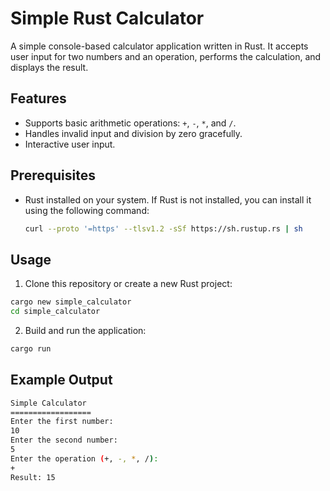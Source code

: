 # Simple Rust Calculator

A simple console-based calculator application written in Rust. It accepts user input for two numbers and an operation, performs the calculation, and displays the result.

## Features

- Supports basic arithmetic operations: `+`, `-`, `*`, and `/`.
- Handles invalid input and division by zero gracefully.
- Interactive user input.

## Prerequisites

- Rust installed on your system. If Rust is not installed, you can install it using the following command:
  
  ```bash
  curl --proto '=https' --tlsv1.2 -sSf https://sh.rustup.rs | sh

## Usage

1. Clone this repository or create a new Rust project:
```bash
cargo new simple_calculator
cd simple_calculator
```

2. Build and run the application:
```bash
cargo run
```

## Example Output

```bash
Simple Calculator
==================
Enter the first number:
10
Enter the second number:
5
Enter the operation (+, -, *, /):
+
Result: 15
```

